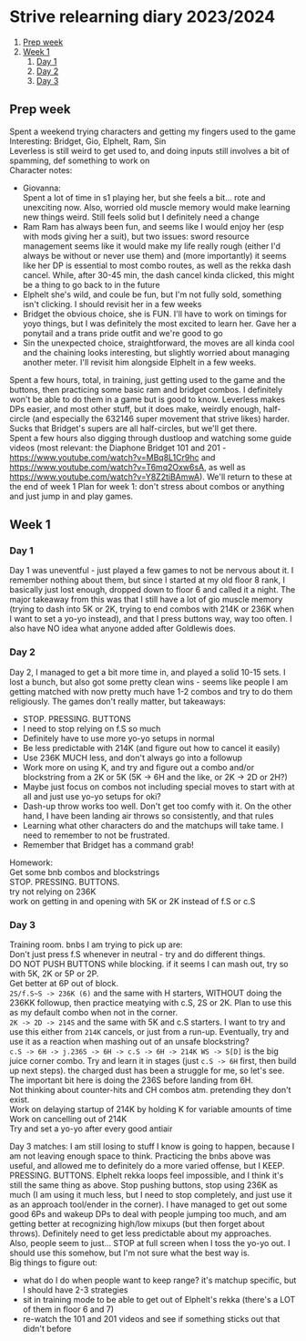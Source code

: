 # Strive relearning diary 2023/2024

1. [Prep week](#prep-week)
2. [Week 1](#week-1)
    1. [Day 1](#w1d1)
    2. [Day 2](#w1d2)
    3. [Day 3](#w1d3)

## Prep week <a name="prep-week"></a>
Spent a weekend trying characters and getting my fingers used to the game  
Interesting: Bridget, Gio, Elphelt, Ram, Sin  
Leverless is still weird to get used to, and doing inputs still involves a bit of spamming, def something to work on  
Character notes:  
- Giovanna:  
  Spent a lot of time in s1 playing her, but she feels a bit... rote and unexciting now. Also, worried old muscle memory would make learning new things weird. Still feels solid but I definitely need a change
- Ram
  Ram has always been fun, and seems like I would enjoy her (esp with mods giving her a suit), but two issues: sword resource management seems like it would make my life really rough (either I'd always be without or never use them) and (more importantly) it seems like her DP is essential to most combo routes, as well as the rekka dash cancel. While, after 30-45 min, the dash cancel kinda clicked, this might be a thing to go back to in the future
- Elphelt
  she's wild, and coule be fun, but I'm not fully sold, something isn't clicking. I should revisit her in a few weeks
- Bridget
  the obvious choice, she is FUN. I'll have to work on timings for yoyo things, but I was definitely the most excited to learn her. Gave her a ponytail and a trans pride outfit and we're good to go
- Sin
  the unexpected choice, straightforward, the moves are all kinda cool and the chaining looks interesting, but slightly worried about managing another meter. I'll revisit him alongside Elphelt in a few weeks.  

Spent a few hours, total, in training, just getting used to the game and the buttons, then practicing some basic ram and bridget combos. I definitely won't be able to do them in a game but is good to know. Leverless makes DPs easier, and most other stuff, but it does make, weirdly enough, half-circle (and especially the 632146 super movement that strive likes) harder. Sucks that Bridget's supers are all half-circles, but we'll get there.  
Spent a few hours also digging through dustloop and watching some guide videos (most relevant: the Diaphone Bridget 101 and 201 - https://www.youtube.com/watch?v=MBq8L1Cr9hc and https://www.youtube.com/watch?v=T6mq2Oxw6sA, as well as https://www.youtube.com/watch?v=Y8Z2tiBAmwA). We'll return to these at the end of week 1
Plan for week 1: don't stress about combos or anything and just jump in and play games.  

## Week 1 <a name="week-one"></a>
### Day 1 <a name="w1d1"></a>
Day 1 was uneventful - just played a few games to not be nervous about it. I remember nothing about them, but since I started at my old floor 8 rank, I basically just lost enough, dropped down to floor 6 and called it a night. The major takeaway from this was that I still have a lot of gio muscle memory (trying to dash into 5K or 2K, trying to end combos with 214K or 236K when I want to set a yo-yo instead), and that I press buttons way, way too often. I also have NO idea what anyone added after Goldlewis does.  

### Day 2 <a name="w1d2"></a>
Day 2, I managed to get a bit more time in, and played a solid 10-15 sets. I lost a bunch, but also got some pretty clean wins - seems like people I am getting matched with now pretty much have 1-2 combos and try to do them religiously. The games don't really matter, but takeaways:
- STOP. PRESSING. BUTTONS
- I need to stop relying on f.S so much
- Definitely have to use more yo-yo setups in normal
- Be less predictable with 214K (and figure out how to cancel it easily)
- Use 236K MUCH less, and don't always go into a followup
- Work more on using K, and try and figure out a combo and/or blockstring from a 2K or 5K (5K -> 6H and the like, or 2K -> 2D or 2H?)
- Maybe just focus on combos not including special moves to start with at all and just use yo-yo setups for oki?
- Dash-up throw works too well. Don't get too comfy with it. On the other hand, I have been landing air throws so consistently, and that rules
- Learning what other characters do and the matchups will take tame. I need to remember to not be frustrated.
- Remember that Bridget has a command grab!

Homework:  
Get some bnb combos and blockstrings  
STOP. PRESSING. BUTTONS.  
try not relying on 236K  
work on getting in and opening with 5K or 2K instead of f.S or c.S  

### Day 3 <a name="w1d3"></a>
Training room. bnbs I am trying to pick up are:  
Don't just press f.S whenever in neutral - try and do different things.  
DO NOT PUSH BUTTONS while blocking. if it seems I can mash out, try so with 5K, 2K or 5P or 2P.  
Get better at 6P out of block.  
`2S/f.S~S -> 236K (6)` and the same with H starters, WITHOUT doing the 236KK followup, then practice meatying with c.S, 2S or 2K. Plan to use this as my default combo when not in the corner.  
`2K -> 2D -> 214S` and the same with 5K and c.S starters. I want to try and use this either from `214K` cancels, or just from a run-up. Eventually, try and use it as a reaction when mashing out of an unsafe blockstring?  
`c.S -> 6H -> j.236S -> 6H -> c.S -> 6H -> 214K WS -> 5[D]` is the big juice corner combo. Try and learn it in stages (just `c.S -> 6H` first, then build up next steps). the charged dust has been a struggle for me, so let's see. The important bit here is doing the 236S before landing from 6H.  
Not thinking about counter-hits and CH combos atm. pretending they don't exist.  
Work on delaying startup of 214K by holding K for variable amounts of time  
Work on cancelling out of 214K  
Try and set a yo-yo after every good antiair  

Day 3 matches: I am still losing to stuff I know is going to happen, because I am not leaving enough space to think. Practicing the bnbs above was useful, and allowed me to definitely do a more varied offense, but I KEEP. PRESSING. BUTTONS. Elphelt rekka loops feel impossible, and I think it's still the same thing as above. Stop pushing buttons, stop using 236K as much (I am using it much less, but I need to stop completely, and just use it as an approach tool/ender in the corner). I have managed to get out some good 6Ps and wakeup DPs to deal with people jumping too much, and am getting better at recognizing high/low mixups (but then forget about throws). Definitely need to get less predictable about my approaches.  
Also, people seem to just... STOP at full screen when I toss the yo-yo out. I should use this somehow, but I'm not sure what the best way is.  
Big things to figure out:  
- what do I do when people want to keep range? it's matchup specific, but I should have 2-3 strategies
- sit in training mode to be able to get out of Elphelt's rekka (there's a LOT of them in floor 6 and 7)
- re-watch the 101 and 201 videos and see if something sticks out that didn't before

